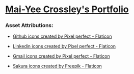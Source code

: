 # [Mai-Yee Crossley's Portfolio](https://maiyee.dev/)


### Asset Attributions:


- <a href="https://www.flaticon.com/free-icons/github" title="github icons">Github icons created by Pixel perfect - Flaticon</a>

- <a href="https://www.flaticon.com/free-icons/linkedin" title="linkedin icons">Linkedin icons created by Pixel perfect - Flaticon</a>

- <a href="https://www.flaticon.com/free-icons/gmail" title="gmail icons">Gmail icons created by Pixel perfect - Flaticon</a>

- <a href="https://www.flaticon.com/free-icons/sakura" title="sakura icons">Sakura icons created by Freepik - Flaticon</a>

